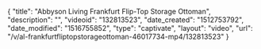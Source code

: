 {
    "title": "Abbyson Living Frankfurt Flip-Top Storage Ottoman",
    "description": "",
    "videoid": "132813523",
    "date_created": "1512753792",
    "date_modified": "1516755852",
    "type": "captivate",
    "layout": "video",
    "url": "\/v\/al-frankfurtfliptopstorageottoman-46017734-mp4\/132813523"
}